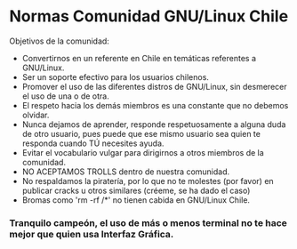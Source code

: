 # Normas Comunidad GNU/Linux Chile

Objetivos de la comunidad:

- Convertirnos en un referente en Chile en temáticas referentes a GNU/Linux.
- Ser un soporte efectivo para los usuarios chilenos.
- Promover el uso de las diferentes distros de GNU/Linux, sin desmerecer el uso de una o de otra.
- El respeto hacia los demás miembros es una constante que no debemos olvidar.
- Nunca dejamos de aprender, responde respetuosamente a alguna duda de otro usuario, pues puede que ese mismo usuario sea quien te responda cuando TÚ necesites ayuda.
- Evitar el vocabulario vulgar para dirigirnos a otros miembros de la comunidad.
- NO ACEPTAMOS TROLLS dentro de nuestra comunidad.
- No respaldamos la piratería, por lo que no te molestes (por favor) en publicar cracks u otros similares (créeme, se ha dado el caso)
- Bromas como 'rm -rf /*' no tienen cabida en GNU/Linux Chile.

<h3>Tranquilo campeón, el uso de más o menos terminal no te hace mejor que quien usa Interfaz Gráfica.</h3>

